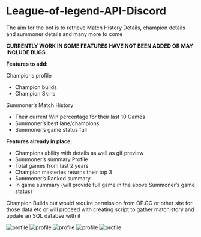 # League-of-legend-API-Discord
The aim for the bot is to retrieve Match History Details, champion details and summoner details and many more to come
 
**CURRENTLY WORK IN SOME FEATURES HAVE NOT BEEN ADDED OR MAY INCLUDE BUGS**

**Features to add:**

Champions profile 
*	Champion builds
*	Champion Skins

Summoner’s Match History
*	Their current Win percentage for their last 10 Games
*	Summoner’s best lane/champions 
*	Summoner’s game status full

**Features already in place:**
*	Champions ability with details as well as gif preview
*	Summoner’s summary Profile 
*	Total games from last 2 years
*	Champion masteries returns their top 3
*	Summoner’s Ranked summary
*	In game summary (will provide full game in the above Summoner’s game status)


Champion Builds but would require permission from OP.GG or other site for those data etc or will proceed with creating script to gather matchistory and update an SQL databse with it


![profile](https://i.imgur.com/6pjSOxF.png)
![profile](https://i.imgur.com/KKTXCJP.png)
![profile](https://i.imgur.com/16KubCb.png)
![profile](https://i.imgur.com/gc3b5Db.png)
![profile](https://i.imgur.com/aBsQ6C0.png)

